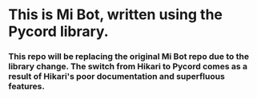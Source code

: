 # This is Mi Bot, written using the Pycord library.

### This repo will be replacing the original Mi Bot repo due to the library change. The switch from Hikari to Pycord comes as a result of Hikari's poor documentation and superfluous features.
